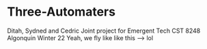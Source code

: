 # Three-Automaters

Ditah, Sydned and Cedric Joint project for Emergent Tech CST 8248 
Algonquin Winter 22
Yeah, we fly like like this --> lol
